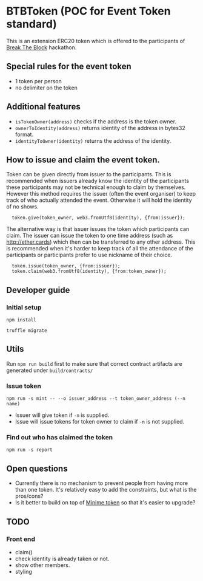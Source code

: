 # BTBToken (POC for Event Token standard)

This is an extension ERC20 token which is offered to the participants of [Break The Block](http://breaktheblock.simplybusiness.co.uk) hackathon.

## Special rules for the event token

- 1 token per person
- no delimiter on the token

## Additional features

- `isTokenOwner(address)` checks if the address is the token owner.
- `ownerToIdentity(address)` returns identity of the address in bytes32 format.
- `identityToOwner(identity)` returns the address of the identity.

## How to issue and claim the event token.

Token can be given directly from issuer to the participants.
This is recommended when issuers already know the identity of the participants
these participants may not be technical enough to claim by themselves.
However this method requires the issuer (often the event organiser) to keep track of who actually attended the event. Otherwise it will hold the identity of no shows.

```
  token.give(token_owner, web3.fromUtf8(identity), {from:issuer});
```

The alternative way is that issuer issues the token which participants can claim.
The issuer can issue the token to one time address (such as http://ether.cards) which then can be transferred to any other address.
This is recommended when it's harder to keep track of all the attendance of the participants or participants prefer to use nickname of their choice.

```
  token.issue(token_owner, {from:issuer});
  token.claim(web3.fromUtf8(identity), {from:token_owner});
```

## Developer guide

### Initial setup

```npm install```

```truffle migrate```

## Utils

Run `npm run build` first to make sure that correct contract artifacts are generated under `build/contracts/`

### Issue token

`npm run -s mint -- --o issuer_address --t token_owner_address (--n name)`

- Issuer will give token if `-n` is supplied.
- Issue will issue tokens for token owner to claim if `-n` is not supplied.

### Find out who has claimed the token

`npm run -s report`

## Open questions

- Currently there is no mechanism to prevent people from having more than one token. It's relatively easy to add the constraints, but what is the pros/cons?
- Is it better to build on top of [Minime token](https://medium.com/giveth/the-minime-token-open-sourced-by-giveth-2710c0210787) so that it's easier to upgrade?

## TODO

### Front end

- claim()
- check identity is already taken or not.
- show other members.
- styling
